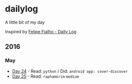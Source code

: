 # dailylog

A little bit of my day

Inspired by [Felipe Fialho - Daily Log](https://github.com/LFeh/dailylog)

## 2016

### May

- [Day 24](/log/2016-05-24.md) - Read: `python` / Did: `android app: cover-discover`
- [Day 25](/log/2016-05-25.md) - Read: `raphamorim` `medium`
